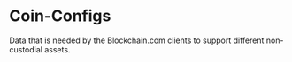 # Coin-Configs

Data that is needed by the Blockchain.com clients to support different non-custodial assets.
